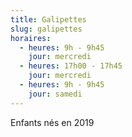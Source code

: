 ```yaml
---
title: Galipettes
slug: galipettes
horaires:
  - heures: 9h - 9h45
    jour: mercredi
  - heures: 17h00 - 17h45
    jour: mercredi
  - heures: 9h - 9h45
    jour: samedi
---
```

Enfants nés en 2019
